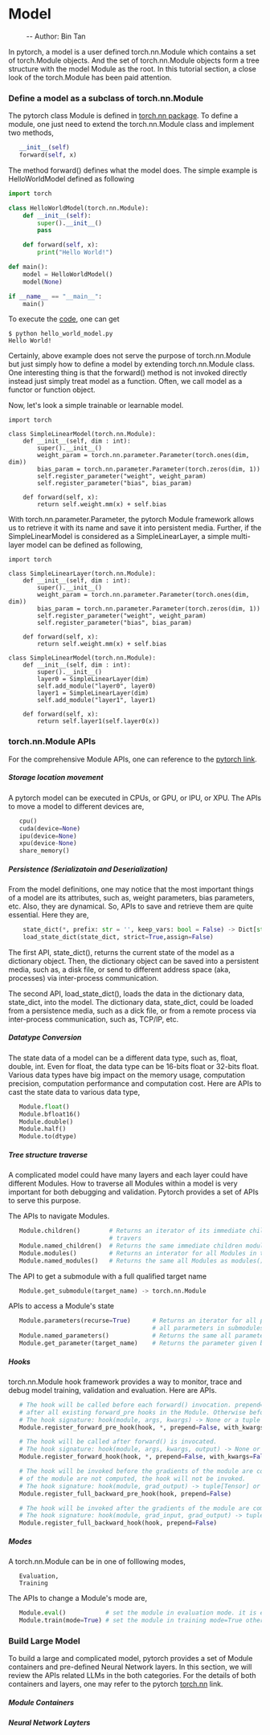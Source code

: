 # Model
&nbsp;&nbsp;&nbsp;&nbsp;&nbsp;&nbsp;&nbsp;&nbsp; -- Author: Bin Tan

In pytorch, a model is a user defined torch.nn.Module which contains a set of torch.Module objects. And 
the set of torch.nn.Module objects form a tree structure with the model Module as the root. In this 
tutorial section, a close look of the torch.Module has been paid attention.


### Define a model as a subclass of torch.nn.Module
The pytorch class Module is defined in [torch.nn package](https://pytorch.org/docs/stable/generated/torch.nn.Module.html#torch.nn.Module). To 
define a module, one just need to extend the torch.nn.Module class and implement two methods,
```python
   __init__(self)
   forward(self, x)
```
The method forward() defines what the model does. The simple example is HelloWorldModel defined as following
```python
import torch

class HelloWorldModel(torch.nn.Module):
    def __init__(self):
        super().__init__()
        pass

    def forward(self, x):
        print("Hello World!")

def main():
    model = HelloWorldModel()
    model(None)

if __name__ == "__main__":
    main()
```
To execute the [code](./hello_world_model.py), one can get
```
$ python hello_world_model.py
Hello World!
```

Certainly, above example does not serve the purpose of torch.nn.Module but just simply how 
to define a model by extending torch.nn.Module class. One interesting thing is that the forward()
method is not invoked directly instead just simply treat model as a function. Often, we call
model as a functor or function object.

Now, let's look a simple trainable or learnable model. 
```
import torch

class SimpleLinearModel(torch.nn.Module):
    def __init__(self, dim : int):
        super().__init__()
        weight_param = torch.nn.parameter.Parameter(torch.ones(dim, dim))
        bias_param = torch.nn.parameter.Parameter(torch.zeros(dim, 1))
        self.register_parameter("weight", weight_param)
        self.register_parameter("bias", bias_param)

    def forward(self, x):
        return self.weight.mm(x) + self.bias
```

With torch.nn.parameter.Parameter, the pytorch Module framework allows us
to retrieve it with its name and save it into persistent media. Further, 
if the SimpleLinearModel is considered as a SimpleLinearLayer, 
a simple multi-layer model can be defined as following,
```
import torch

class SimpleLinearLayer(torch.nn.Module):
    def __init__(self, dim : int):
        super().__init__()
        weight_param = torch.nn.parameter.Parameter(torch.ones(dim, dim))
        bias_param = torch.nn.parameter.Parameter(torch.zeros(dim, 1))
        self.register_parameter("weight", weight_param)
        self.register_parameter("bias", bias_param)

    def forward(self, x):
        return self.weight.mm(x) + self.bias

class SimpleLinearModel(torch.nn.Module):
    def __init__(self, dim : int):
        super().__init__()
        layer0 = SimpleLinearLayer(dim)
        self.add_module("layer0", layer0)
        layer1 = SimpleLinearLayer(dim)
        self.add_module("layer1", layer1)

    def forward(self, x):
        return self.layer1(self.layer0(x))
```
### torch.nn.Module APIs
For the comprehensive Module APIs, one can reference to the 
[pytorch link](https://pytorch.org/docs/stable/generated/torch.nn.Module.html#torch.nn.Module).

##### Storage location movement
A pytorch model can be executed in CPUs, or GPU, or IPU, or XPU. The APIs to move a model to
different devices are,
```python
   cpu()
   cuda(device=None)
   ipu(device=None)
   xpu(device-None)
   share_memory()
```

##### Persistence (Serializatoin and Deserialization)
From the model definitions, one may notice that the most important things of a model are its
attributes, such as, weight parameters, bias parameters, etc. Also, they are dynamical. So,
APIs to save and retrieve them are quite essential. Here they are,
```python
    state_dict(*, prefix: str = '', keep_vars: bool = False) -> Dict[str, Any]
    load_state_dict(state_dict, strict=True,assign=False)
```
The first API, state_dict(), returns the current state of the model as a dictionary object. Then, 
the dictionary object can be saved into a persistent media, such as, a disk file, or send to different
address space (aka, processes) via inter-process communication. 

The second API, load_state_dict(), loads the data in the dictionary data, state_dict, into the model. 
The dictionary data, state_dict, could be loaded from a persistence media, such as a dick file, or from
a remote process via inter-process communication, such as, TCP/IP, etc.
##### Datatype Conversion
The state data of a model can be a different data type, such as, float, double, int. Even for float, 
the data type can be 16-bits float or 32-bits float.  Various data types have big impact on the memory usage, 
computation precision, computation performance and computation cost. Here are APIs to cast the state data 
to various data type,
```python
   Module.float()
   Module.bfloat16()
   Module.double()
   Module.half()
   Module.to(dtype)
```
##### Tree structure traverse
A complicated model could have many layers and each layer could have different Modules. How to traverse all
Modules within a model is very important for both debugging and validation. Pytorch provides a set of APIs to
serve this purpose.

The APIs to navigate Modules.
```python
   Module.children()        # Returns an iterator of its immediate children Modules. This allows layer by layer
                            # travers
   Module.named_children()  # Returns the same immediate children modules as children() but with names too
   Module.modules()         # Returns an interator for all Modules in the model.
   Module.named_modules()   # Returns the same all Modules as modules() but with names too
```

The API to get a submodule with a full qualified target name
```python
   Module.get_submodule(target_name) -> torch.nn.Module
```

APIs to access a Module's state
```python
   Module.parameters(recurse=True)      # Returns an iterator for all parameters in this module. If recurse=True,
                                        # all pararmeters in submodules are included.
   Module.named_parameters()            # Returns the same all parameters as parameters() but with names too.
   Module.get_parameter(target_name)    # Returns the parameter given by the fully qualified name path
```
##### Hooks
torch.nn.Module hook framework provides a way to monitor, trace and debug model training, validation and evaluation.
Here are APIs.
```python
   # The hook will be called before each forward() invocation. prepend=False lets the hook be filred
   # after all existing forward_pre hooks in the Module. Otherwise before all existing hooks.
   # The hook signature: hook(module, args, kwargs) -> None or a tuple of modified input and kwargs
   Module.register_forward_pre_hook(hook, *, prepend=False, with_kwargs=False)

   # The hook will be called after forward() is invocated.
   # The hook signature: hook(module, args, kwargs, output) -> None or modified output
   Module.register_forward_hook(hook, *, prepend=False, with_kwargs=False, always_call=False)

   # The hook will be invoked before the gradients of the module are computed.If the gradients
   # of the module are not computed, the hook will not be invoked.
   # The hook signature: hook(module, grad_output) -> tuple[Tensor] or None
   Module.register_full_backward_pre_hook(hook, prepend=False)

   # The hook will be invoked after the gradients of the module are computed.
   # The hook signature: hook(module, grad_input, grad_output) -> tuple(Tensor) or None
   Module.register_full_backward_hook(hook, prepend=False)
```

##### Modes

A torch.nn.Module can be in one of folllowing modes,
```
   Evaluation,
   Training
```

The APIs to change a Module's mode are,
```python
   Module.eval()           # set the module in evaluation mode. it is equivalent with Module.train(False)
   Module.train(mode=True) # set the module in training mode=True otherwise set it in evaluation mode
```
   
### Build Large Model

To build a large and complicated model, pytorch provides a set of Module containers and pre-defined Neural Network layers.
In this section, we will review the APIs related LLMs in the both categories. For the details of both containers and
layers, one may refer to the pytorch [torch.nn](https://pytorch.org/docs/stable/nn.html#) link.

##### Module Containers

##### Neural Network Layters
